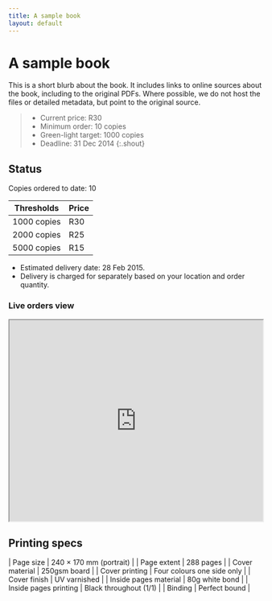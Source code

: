 ```yaml
---
title: A sample book
layout: default
---
```


# A sample book

This is a short blurb about the book. It includes links to online sources about the book, including to the original PDFs. Where possible, we do not host the files or detailed metadata, but point to the original source.

> *	Current price: R30
> * Minimum order: 10 copies
> *	Green-light target: 1000 copies
> *	Deadline: 31 Dec 2014
{:.shout}

## Status

Copies ordered to date: 10

| Thresholds    | Price |
|---------------|-------|
| 1000 copies   | R30   |
| 2000 copies   | R25   |
| 5000 copies   | R15   |

*	Estimated delivery date: 28 Feb 2015.
*	Delivery is charged for separately based on your location and order quantity.

### Live orders view

<iframe src="https://docs.google.com/spreadsheets/d/1ULiquaDnccejCxlM-3OhcMexNfN7c9WzXKhSXUtoQCQ/pubhtml?gid=0&amp;single=true&amp;widget=true&amp;headers=false" height="400" width="100%"></iframe>

## Printing specs

| Page size             | 240 × 170 mm (portrait)    |
| Page extent           | 288 pages                  |
| Cover material        | 250gsm board               |
| Cover printing        | Four colours one side only |
| Cover finish          | UV varnished               |
| Inside pages material | 80g white bond             |
| Inside pages printing | Black throughout (1/1)     |
| Binding               | Perfect bound              |
